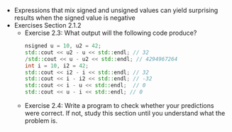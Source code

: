 * Expressions that mix signed and unsigned values can yield surprising results when the signed value is negative
* Exercises Section 2.1.2
  * Exercise 2.3: What output will the following code produce?
    ```c++
    nsigned u = 10, u2 = 42; 
    std::cout << u2 - u << std::endl; // 32
    /std::cout << u - u2 << std::endl; // 4294967264
    int i = 10, i2 = 42;
    std::cout << i2 - i << std::endl; // 32
    std::cout << i - i2 << std::endl; // -32
    std::cout << i - u << std::endl;  // 0
    std::cout << u - i << std::endl; // 0
    ```
  * Exercise 2.4: Write a program to check whether your predictions were correct. If not, study this section until you understand what the problem is.
